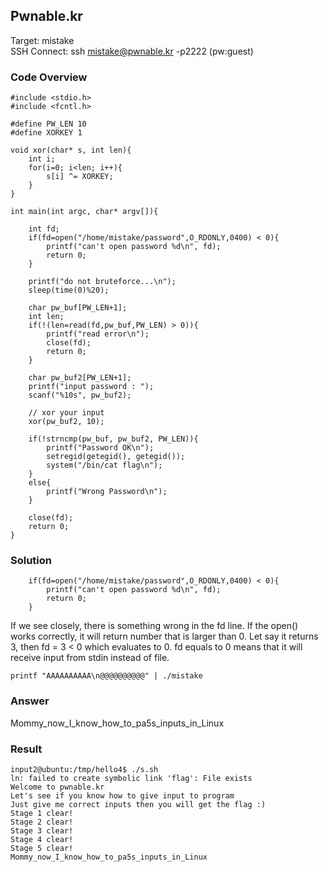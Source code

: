 ## Pwnable.kr
Target: mistake <br>
SSH Connect: ssh mistake@pwnable.kr -p2222 (pw:guest)

### Code Overview
```
#include <stdio.h>
#include <fcntl.h>

#define PW_LEN 10
#define XORKEY 1

void xor(char* s, int len){
	int i;
	for(i=0; i<len; i++){
		s[i] ^= XORKEY;
	}
}

int main(int argc, char* argv[]){
	
	int fd;
	if(fd=open("/home/mistake/password",O_RDONLY,0400) < 0){
		printf("can't open password %d\n", fd);
		return 0;
	}

	printf("do not bruteforce...\n");
	sleep(time(0)%20);

	char pw_buf[PW_LEN+1];
	int len;
	if(!(len=read(fd,pw_buf,PW_LEN) > 0)){
		printf("read error\n");
		close(fd);
		return 0;		
	}

	char pw_buf2[PW_LEN+1];
	printf("input password : ");
	scanf("%10s", pw_buf2);

	// xor your input
	xor(pw_buf2, 10);

	if(!strncmp(pw_buf, pw_buf2, PW_LEN)){
		printf("Password OK\n");
		setregid(getegid(), getegid());
		system("/bin/cat flag\n");
	}
	else{
		printf("Wrong Password\n");
	}

	close(fd);
	return 0;
}

```

### Solution
```
	if(fd=open("/home/mistake/password",O_RDONLY,0400) < 0){
		printf("can't open password %d\n", fd);
		return 0;
	}
```
If we see closely, there is something wrong in the fd line. If the open() works correctly, it will return number that is larger than 0. Let say it returns 3, then fd = 3 < 0 which evaluates to 0. fd equals to 0 means that it will receive input from stdin instead of file.

```
printf "AAAAAAAAAA\n@@@@@@@@@@" | ./mistake
```

### Answer
Mommy_now_I_know_how_to_pa5s_inputs_in_Linux
### Result
```
input2@ubuntu:/tmp/hello4$ ./s.sh
ln: failed to create symbolic link 'flag': File exists
Welcome to pwnable.kr
Let's see if you know how to give input to program
Just give me correct inputs then you will get the flag :)
Stage 1 clear!
Stage 2 clear!
Stage 3 clear!
Stage 4 clear!
Stage 5 clear!
Mommy_now_I_know_how_to_pa5s_inputs_in_Linux

```
